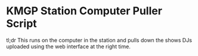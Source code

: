 # KMGP Station Computer Puller Script
tl;dr This runs on the computer in the station and pulls down the
shows DJs uploaded using the web interface at the right time.
